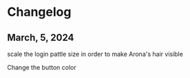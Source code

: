 # Changelog

## March, 5, 2024

scale the login pattle size in order to make Arona's hair visible

Change the button color